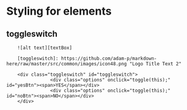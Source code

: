 Styling for elements
================================

toggleswitch
--------------------------------


		![alt text][textBox]

		[toggleswitch]: https://github.com/adam-p/markdown-here/raw/master/src/common/images/icon48.png "Logo Title Text 2"
		
		<div class="toggleswitch" id="toggleswitch">	
					<div class="options" onclick="toggle(this);" id="yesBtn"><span>YES</span></div>
					<div class="options" onclick="toggle(this);" id="noBtn"><span>NO</span></div>
		</div> 
	
